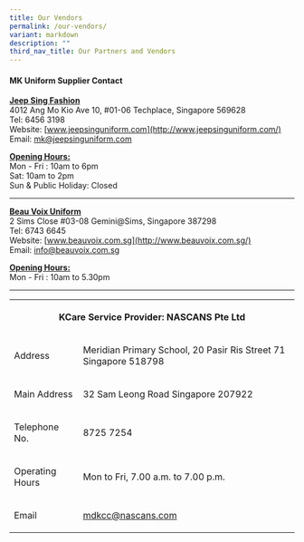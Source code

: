 ```yaml
---
title: Our Vendors
permalink: /our-vendors/
variant: markdown
description: ""
third_nav_title: Our Partners and Vendors
---
```

#### MK Uniform Supplier Contact

<b><u>Jeep Sing Fashion</u></b> <br>
4012 Ang Mo Kio Ave 10, #01-06 Techplace, Singapore 569628  
Tel: 6456 3198  
Website:&nbsp;[www.jeepsinguniform.com](http://www.jeepsinguniform.com/) <br>
Email: <a href="mailto:mk@jeepsinguniform.com">mk@jeepsinguniform.com</a>

<b><u>Opening Hours:</u> </b><br>
Mon - Fri : 10am to 6pm  
Sat: 10am to 2pm  
Sun &amp; Public Holiday: Closed

<hr>

<b><u>Beau Voix Uniform</u></b> <br>
2 Sims Close #03-08 Gemini@Sims, Singapore 387298  
Tel: 6743 6645 <br>
Website:&nbsp;[www.beauvoix.com.sg](http://www.beauvoix.com.sg/) <br>
Email: <a href="mailto:info@beauvoix.com.sg">info@beauvoix.com.sg</a>

<b><u>Opening Hours:</u> </b><br>
Mon - Fri : 10am to 5.30pm

<hr>

<table data-pm-slice="1 1 []" style="minWidth: 50px"><colgroup><col><col></colgroup><tbody><tr><th rowspan="1" colspan="2"><p><strong>KCare Service Provider: NASCANS Pte Ltd</strong></p></th></tr><tr><td rowspan="1" colspan="1"><p>Address</p></td><td rowspan="1" colspan="1"><p>Meridian Primary School, 20 Pasir Ris Street 71 Singapore 518798</p></td></tr><tr><td rowspan="1" colspan="1"><p>Main Address</p></td><td rowspan="1" colspan="1"><p>32 Sam Leong Road Singapore 207922</p></td></tr><tr><td rowspan="1" colspan="1"><p>Telephone No.</p></td><td rowspan="1" colspan="1"><p>8725 7254</p></td></tr><tr><td rowspan="1" colspan="1"><p>Operating Hours</p></td><td rowspan="1" colspan="1"><p>Mon to Fri, 7.00 a.m. to 7.00 p.m.</p></td></tr><tr><td rowspan="1" colspan="1"><p>Email</p></td><td rowspan="1" colspan="1"><p><a href="mailto:supervisor.mdkcc@nascans.com" rel="noopener noreferrer nofollow" target="_blank">mdkcc@nascans.com</a></p></td></tr></tbody></table>
